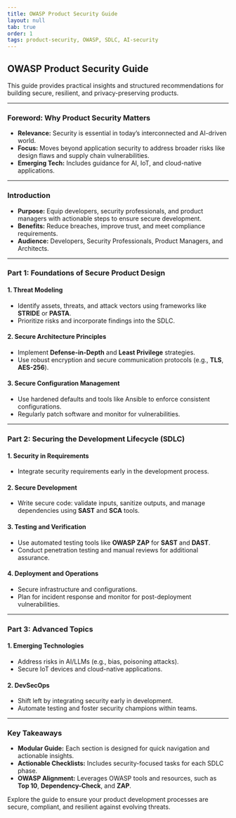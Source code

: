 ```yaml
---
title: OWASP Product Security Guide
layout: null
tab: true
order: 1
tags: product-security, OWASP, SDLC, AI-security
---
```


## **OWASP Product Security Guide**

This guide provides practical insights and structured recommendations for building secure, resilient, and privacy-preserving products.

---

### **Foreword: Why Product Security Matters**
- **Relevance:** Security is essential in today’s interconnected and AI-driven world.
- **Focus:** Moves beyond application security to address broader risks like design flaws and supply chain vulnerabilities.
- **Emerging Tech:** Includes guidance for AI, IoT, and cloud-native applications.

---

### **Introduction**
- **Purpose:** Equip developers, security professionals, and product managers with actionable steps to ensure secure development.
- **Benefits:** Reduce breaches, improve trust, and meet compliance requirements.
- **Audience:** Developers, Security Professionals, Product Managers, and Architects.

---

### **Part 1: Foundations of Secure Product Design**

#### **1. Threat Modeling**
- Identify assets, threats, and attack vectors using frameworks like **STRIDE** or **PASTA**.
- Prioritize risks and incorporate findings into the SDLC.

#### **2. Secure Architecture Principles**
- Implement **Defense-in-Depth** and **Least Privilege** strategies.
- Use robust encryption and secure communication protocols (e.g., **TLS**, **AES-256**).

#### **3. Secure Configuration Management**
- Use hardened defaults and tools like Ansible to enforce consistent configurations.
- Regularly patch software and monitor for vulnerabilities.

---

### **Part 2: Securing the Development Lifecycle (SDLC)**

#### **1. Security in Requirements**
- Integrate security requirements early in the development process.

#### **2. Secure Development**
- Write secure code: validate inputs, sanitize outputs, and manage dependencies using **SAST** and **SCA** tools.

#### **3. Testing and Verification**
- Use automated testing tools like **OWASP ZAP** for **SAST** and **DAST**.
- Conduct penetration testing and manual reviews for additional assurance.

#### **4. Deployment and Operations**
- Secure infrastructure and configurations.
- Plan for incident response and monitor for post-deployment vulnerabilities.

---

### **Part 3: Advanced Topics**

#### **1. Emerging Technologies**
- Address risks in AI/LLMs (e.g., bias, poisoning attacks).
- Secure IoT devices and cloud-native applications.

#### **2. DevSecOps**
- Shift left by integrating security early in development.
- Automate testing and foster security champions within teams.

---

### **Key Takeaways**
- **Modular Guide:** Each section is designed for quick navigation and actionable insights.
- **Actionable Checklists:** Includes security-focused tasks for each SDLC phase.
- **OWASP Alignment:** Leverages OWASP tools and resources, such as **Top 10**, **Dependency-Check**, and **ZAP**.

Explore the guide to ensure your product development processes are secure, compliant, and resilient against evolving threats.
